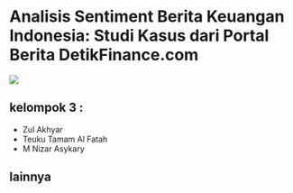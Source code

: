 # Analisis Sentiment Berita Keuangan Indonesia: Studi Kasus dari Portal Berita DetikFinance.com

<img src="https://miro.medium.com/v2/resize:fit:720/format:webp/1*jHzNpL-KagnaHUSHzPTPkA.jpeg">

## kelompok 3 :
- Zul Akhyar
- Teuku Tamam Al Fatah
- M Nizar Asykary 
## lainnya
